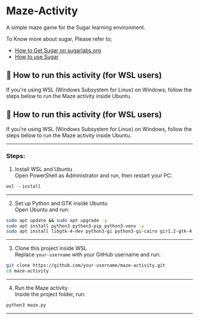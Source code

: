 # Maze-Activity #

A simple maze game for the Sugar learning environment.

To Know more about sugar, Please refer to;

* [How to Get Sugar on sugarlabs.org](https://sugarlabs.org/)
* [How to use Sugar](https://help.sugarlabs.org/)

## 🧪 How to run this activity (for WSL users)

If you're using WSL (Windows Subsystem for Linux) on Windows, follow the steps below to run the Maze activity inside Ubuntu.  

## 🧪 How to run this activity (for WSL users)

If you're using WSL (Windows Subsystem for Linux) on Windows, follow the steps below to run the Maze activity inside Ubuntu.

---

### Steps:

1. Install WSL and Ubuntu  
Open PowerShell as Administrator and run, then restart your PC:

```powershell
wsl --install
```

---

2. Set up Python and GTK inside Ubuntu  
Open Ubuntu and run:

```bash
sudo apt update && sudo apt upgrade -y
sudo apt install python3 python3-pip python3-venv -y
sudo apt install libgtk-4-dev python3-gi python3-gi-cairo gir1.2-gtk-4.0 -y
```

---

3. Clone this project inside WSL  
Replace `your-username` with your GitHub username and run:

```bash
git clone https://github.com/your-username/maze-activity.git
cd maze-activity
```

---

4. Run the Maze activity  
Inside the project folder, run:

```bash
python3 maze.py
```

---
